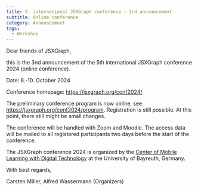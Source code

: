 ```yaml
---
title: 5. international JSXGraph conference - 3rd announcement
subtitle: Online conference
category: Announcement
tags:
  - Workshop
---
```


Dear friends of JSXGraph,

this is the 3nd announcement of the 5th international JSXGraph conference 2024 (online conference).

Date: 8.-10. October 2024

Conference homepage: <https://jsxgraph.org/conf2024/>

The preliminary conference program is now online, see <https://jsxgraph.org/conf2024/program>. Registration is still possible. At this point, there still might be small changes.

The conference will be handled with Zoom and Moodle. The access data will be mailed to all registered participants two days before the start of the conference.

The JSXGraph conference 2024 is organized by the [Center of Mobile Learning with Digital Technology](https://mobile-learning.uni-bayreuth.de/) at the University of Bayreuth, Germany.

With best regards,

Carsten Miller, Alfred Wassermann
(Organizers)
